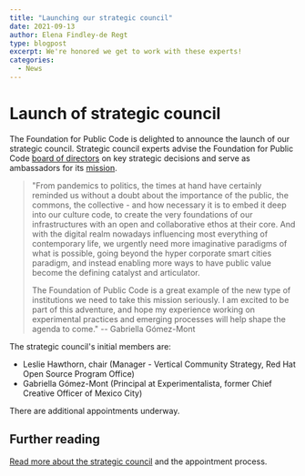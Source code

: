 ```yaml
---
title: "Launching our strategic council"
date: 2021-09-13
author: Elena Findley-de Regt
type: blogpost
excerpt: We're honored we get to work with these experts!
categories:
  - News
---
```


# Launch of strategic council

The Foundation for Public Code is delighted to announce the launch of our strategic council. Strategic council experts advise the Foundation for Public Code [board of directors](https://about.publiccode.net/organization/governance-model.html#board-of-directors) on key strategic decisions and serve as ambassadors for its [mission](https://about.publiccode.net/organization/mission.html).

> "From pandemics to politics, the times at hand have certainly reminded us without a doubt about the importance of the public, the commons, the collective - and how necessary it is to embed it deep into our culture code, to create the very foundations of our infrastructures with an open and collaborative ethos at their core. And with the digital realm nowadays influencing most everything of contemporary life, we urgently need more imaginative paradigms of what is possible, going beyond the hyper corporate smart cities paradigm, and instead enabling more ways to have public value become the defining catalyst and articulator.
>
> The Foundation of Public Code is a great example of the new type of institutions we need to take this mission seriously. I am excited to be part of this adventure, and hope my experience working on experimental practices and  emerging processes will help shape the agenda to come." -- Gabriella Gómez-Mont

The strategic council's initial members are:

* Leslie Hawthorn, chair (Manager - Vertical Community Strategy, Red Hat Open Source Program Office)
* Gabriella Gómez-Mont (Principal at Experimentalista, former Chief Creative Officer of Mexico City)

There are additional appointments underway.

## Further reading

[Read more about the strategic council](https://about.publiccode.net/organization/strategic-council.html) and the appointment process.
